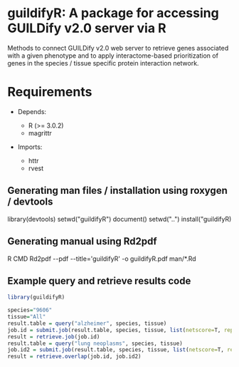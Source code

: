 # guildifyR: A package for accessing GUILDify v2.0 server via R
Methods to connect GUILDify v2.0 web server to
retrieve genes associated with a given phenotype and 
to apply interactome-based prioritization of genes in
the species / tissue specific protein interaction network.

# Requirements
- Depends:
    * R (>= 3.0.2)
    * magrittr

- Imports:
    * httr
    * rvest

## Generating man files / installation using roxygen / devtools
library(devtools)
setwd("guildifyR")
document()
setwd("..")
install("guildifyR)

## Generating manual using Rd2pdf
R CMD Rd2pdf --pdf --title='guildifyR' -o guildifyR.pdf man/*.Rd

## Example query and retrieve results code
```R
library(guildifyR)

species="9606"
tissue="All"
result.table = query("alzheimer", species, tissue)
job.id = submit.job(result.table, species, tissue, list(netscore=T, repetitionSelector=1, iterationSelector=1))
result = retrieve.job(job.id)
result.table = query("lung neoplasms", species, tissue)
job.id2 = submit.job(result.table, species, tissue, list(netscore=T, repetitionSelector=1, iterationSelector=1))
result = retrieve.overlap(job.id, job.id2)
```

